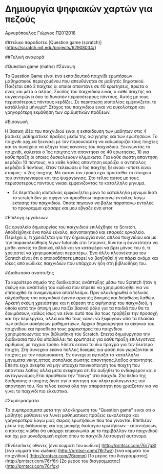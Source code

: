 # Δημιουργία ψηφιακών χαρτών για πεζούς
Αργυρόπουλος Γιώργος
Π2012018

##τελικο παραδοτεο
[Question game (scratch)] (https://scratch.mit.edu/projects/62908034/)


##Τελική αναφορά

#Question game (maths)
#Σύνοψη

Το Question Game είναι ένα εκπαιδευτικό παιχνίδι ερωτήσεων μαθηματικού περιεχομένου που απευθύνεται σε μαθητές δημοτικού. Παιζεται από 2 παίχτες οι οποίοι απαντάνε σε 40 ερωτησεις, πρώτα ο ενας και μετα ο άλλος. Σκοπός του παιχνιδιού ειναι, ο κάθε παιχτης να συγκεντρώνει όσο το δυνατόν περισσότερους πόντους. Αυτός με τους περισσότερους πόντους κερδίζει. Σε περιπτωση ισοπαλίας εμφανιζεται το κατάλληλο μήνυμα*. Στόχος του παιχνιδιού ειναι να ευκολοτερη και γρηγορότερη εκμάθηση των αριθμητικών πράξεων.

#Εισαγωγή

Η βασικη ιδέα του παιχνιδιού ειναι η εκπαιδευση των μαθητων στις 4 βασικες μαθηματικες πραξεις μεσω της αφηγησης και των ερωτησεων. Το παιχνιδι αρχικα ξεκιναει με τον παρουσιαστη να καλωσοριζει τους παιχτες και εν συνεχεια να εξηγει τους κανονες του παιχνιδιου. Ξεκινωντας το παιχνιδι, καλειται ο 1ος παιχτης να απαντησει σε 40 ερωτησεις, 10 για καθε πραξη οι οποιες δυσκολευουν κλιμακωτα. Για καθε σωστη απαντηση κερδιζει 10 ποντους, για καθε λαθος απαντηση κερδιζει ο αντιπαλος κερδιζει 5 ποντους. Οταν τελειωσει ο 1ος παιχτης ξεκιναει -οποτε ειναι ετοιμος- ο 2ος παιχτης. Με αυτον τον τροπο εχει προστεθει το στοιχειο του ανταγωνισμου και της ψυχαγωγιας. Στο τελος αυτος με τους περισσοτερους ποντους νικαει εμφανιζοντας το καταλληλο μηνυμα.
* Σε περιπτωση ισοπαλιας εμφανιζεται μονο το καταλληλο μηνυμα διοτι το scratch δεν με αφηνε να προσθεσω παραπανω εντολες λογω εκτασης του παιχνιδιου. Οποτε πηγαινα να βαλω παραπανω εντολες το προγραμμα κρασαρε και μου εβγαζε ενα error.

#Επιλογη εργαλειων

Ως εργαλείο δημιουργίας του παιχνιδιού επιλέχθηκε το Scratch. Αποδείχθηκε ένα πολύ εύκολο, ικανοποιητικό και επαρκές εργαλείο. Περιέχει ό, τι χρειάζεται για την δημιουργία ενός απλού παιχνιδιού και με την παρακολούθηση λίγων tutorials στο Ίντερνετ, δίνεται η δυνατότητα να μάθει κανείς τα βασικά, αλλά και να καταφέρει να βρει μόνος του ό, τι χρειαστεί να χρησιμοποιήσει περαιτέρω. Ένα άλλο πλεονέκτημα του Scratch είναι ότι ο οποιοσδήποτε μπορεί να βοηθηθεί ή να πάρει ακόμα και ιδέες από κώδικες παιχνιδιών που υπάρχουν ήδη στη βιβλιοθήκη του.

#Διαδικασια αναπτυξης

Το κυριότερο σημείο της διαδικασίας ανάπτυξης μέσω του Scratch ήταν η σκέψη και ανάπτυξη του κώδικα που έπρεπε να χρησιμοποιηθεί για να επιτευχθεί το αναμενόμενο αποτέλεσμα. Πριν ολοκληρωθεί ο τελικός αλγόριθμος του παιχνιδιού έγιναν αρκετές δοκιμές και διόρθωση λαθών. Αρκετή σκέψη χρειάστηκε και η εύρεση της αφήγησης του παιχνιδιού, η οποία κατά την άποψή μου παίζει βασικό ρόλο για τα παιδιά που θα το δοκιμάσουν, καθώς ίσως να είναι αυτό που θα τους τραβήξει την προσοχή και την περιέργεια, αλλά και θα τους κάνει να ξεφύγουν από τα πλαίσια των απλών ασκήσεων μαθηματικων. Αρχικα δημιουργησα το σκηνικο του παιχνιδιου και προσθεσα τους χαρακτηρες του παιχνδιου χρησιμοποιωντας την βιβλιοθηκη του Scratch. Επειτα δημιουργησα την διαδικασια που θα υποβαλλει τις ερωτησεις για καθε πραξη επιλεγοτνας αριθμους με τυχαιο τροπο. Επειτε εκανα το ιδιο πραγμα για τον δευτερο παιχτη. Στη συνεχεια εκανα πολλες δοκιμες για φαση που γωριζονται οι παιχτες με τον παρουσιαστη. Εν συνεχεια εφτιαξα τα καταλληλα μηνυματα νικης,ηττας,ισοπαλιας,σωστης απαντησης,λαθος απαντησης. Επειτα ειχα σκεφτει να μην υπαρχει ποινικοποιηση του παιχτη που απανταει λαθος αλλα μετα σκεφτηκα οτι θα αυξηθει το ενδιαφερον και ο ανταγωνισμος.Ετσι προσθεσα την "ποινη" στο παιχνδι. Στο πεδιο της διαδρασης ο παιχτης δινει την απαντηση του πληκτρολογωντας την απαντηση του. Και τελος εκανα ολη την απαραιτητη που χριαζοταν για να γινει το παιχνιδι πιο ελκυστικο.

#Συμπερασματα

Τα συμπερασματα μετα την ολοκληρωση του "Question game" ειναι οτι ο μαθητης μαθαινει να λυνει μαθηματικες πραξεις ευκολοτερα και γρηγοροτερα λογω μιας σειρας ερωτησεων που του γινονται. Επιπλέον, μέσω της διάδρασης και της μορφής διαλόγου ερωτήσεων – απαντήσεων, ο παίκτης νιώθει ότι υπάρχει επικοινωνία με το περιβάλλον του παιχνιδιού και όχι μια μονοδρομική σχέση όπου το παιχνίδι λειτουργεί αυτόνομο.

#Ενδεικτικες οθονες
[ενα κομματι του κωδικα] (http://prntscr.com/76r7g8)
[ενα κομματι του κωδικα] (http://prntscr.com/76r7wz)
[ενα κομματι του παιχνιδιου] (http://prntscr.com/76remm)
[1ο μερος του διαγραμματος] (http://prntscr.com/76rf6r)
[2ο μερος του διαγραμματος] (http://prntscr.com/76rfgx)
